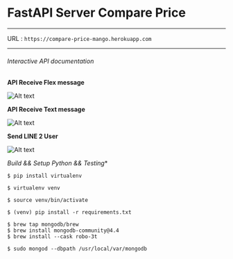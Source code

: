 # FastAPI Server Compare Price

****
URL : `https://compare-price-mango.herokuapp.com`

****

###### Interactive API documentation

**API Receive Flex message**

![Alt text](https://github.com/watcharap0n/compare-pricev2/blob/main/static/github/1.png?raw=true "Title")



**API Receive Text message**

![Alt text](https://github.com/watcharap0n/compare-pricev2/blob/main/static/github/3.png?raw=true "Title")


**Send LINE 2 User**


![Alt text](https://github.com/watcharap0n/compare-pricev2/blob/main/static/github/2.png?raw=true "Title")


*Build && Setup Python && Testing**

~~~~
$ pip install virtualenv
~~~~

~~~~
$ virtualenv venv
~~~~

~~~~
$ source venv/bin/activate
~~~~

~~~~
$ (venv) pip install -r requirements.txt
~~~~

~~~~
$ brew tap mongodb/brew
$ brew install mongodb-community@4.4
$ brew install --cask robo-3t
 ~~~~

~~~~
$ sudo mongod --dbpath /usr/local/var/mongodb
~~~~